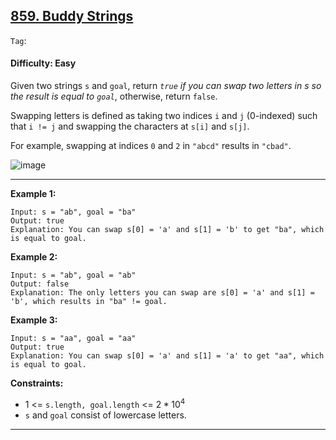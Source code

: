 ## [859. Buddy Strings](https://leetcode.com/problems/buddy-strings/)

```Tag```:

#### Difficulty: Easy

Given two strings ```s``` and ```goal```, return _```true``` if you can swap two letters in s so the result is equal to ```goal```_, otherwise, return ```false```.

Swapping letters is defined as taking two indices ```i``` and ```j``` (0-indexed) such that ```i != j``` and swapping the characters at ```s[i]``` and ```s[j]```.

For example, swapping at indices ```0``` and ```2``` in ```"abcd"``` results in ```"cbad"```.

![image](https://github.com/quananhle/Python/assets/35042430/0fc44eca-185a-4602-9a72-8db656d0e21a)

---

__Example 1:__
```
Input: s = "ab", goal = "ba"
Output: true
Explanation: You can swap s[0] = 'a' and s[1] = 'b' to get "ba", which is equal to goal.
```

__Example 2:__
```
Input: s = "ab", goal = "ab"
Output: false
Explanation: The only letters you can swap are s[0] = 'a' and s[1] = 'b', which results in "ba" != goal.
```

__Example 3:__
```
Input: s = "aa", goal = "aa"
Output: true
Explanation: You can swap s[0] = 'a' and s[1] = 'a' to get "aa", which is equal to goal.
```

__Constraints:__

- 1 <= ```s.length, goal.length``` <= $2 * 10^{4}$
- ```s``` and ```goal``` consist of lowercase letters.

---
